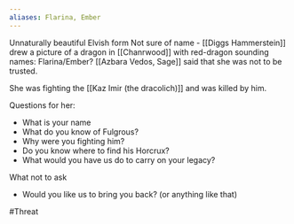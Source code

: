 ```yaml
---
aliases: Flarina, Ember
---
```

Unnaturally beautiful Elvish form
Not sure of name - [[Diggs Hammerstein]] drew a picture of a dragon in [[Chanrwood]] with red-dragon sounding names: Flarina/Ember?  [[Azbara Vedos, Sage]] said that she was not to be trusted.

She was fighting the [[Kaz Imir (the dracolich)]] and was killed by him.

Questions for her:
- What is your name
- What do you know of Fulgrous?
- Why were you fighting him?
- Do you know where to find his Horcrux?
- What would you have us do to carry on your legacy?

What not to ask
- Would you like us to bring you back? (or anything like that)

#Threat 


